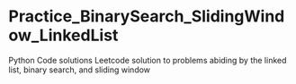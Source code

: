 # Practice_BinarySearch_SlidingWindow_LinkedList
Python Code solutions
Leetcode solution to problems abiding by the linked list, binary search, and sliding window 
